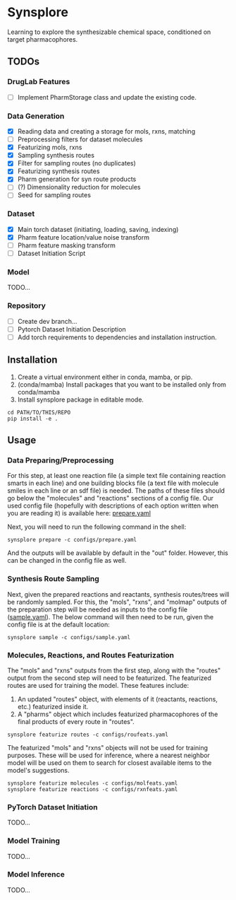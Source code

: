 # Synsplore
Learning to explore the synthesizable chemical space, conditioned on target pharmacophores.

## TODOs
### DrugLab Features
- [ ] Implement PharmStorage class and update the existing code.

### Data Generation
- [x] Reading data and creating a storage for mols, rxns, matching
- [ ] Preprocessing filters for dataset molecules
- [x] Featurizing mols, rxns
- [x] Sampling synthesis routes 
- [x] Filter for sampling routes (no duplicates)
- [x] Featurizing synthesis routes 
- [x] Pharm generation for syn route products
- [ ] (?) Dimensionality reduction for molecules
- [ ] Seed for sampling routes

### Dataset
- [x] Main torch dataset (initiating, loading, saving, indexing)
- [x] Pharm feature location/value noise transform
- [ ] Pharm feature masking transform
- [ ] Dataset Initiation Script

### Model
TODO...

### Repository
- [ ] Create dev branch...
- [ ] Pytorch Dataset Initiation Description
- [ ] Add torch requirements to dependencies and installation instruction.

## Installation
1. Create a virtual environment either in conda, mamba, or pip.
2. (conda/mamba) Install packages that you want to be installed only from conda/mamba
3. Install synsplore package in editable mode.
```terminal
cd PATH/TO/THIS/REPO
pip install -e .
```

## Usage
### Data Preparing/Preprocessing
For this step, at least one reaction file (a simple text file containing reaction smarts in each line) and one building blocks file (a text file with molecule smiles in each line or an sdf file) is needed. The paths of these files should go below the "molecules" and "reactions" sections of a config file. Our used config file (hopefully with descriptions of each option written when you are reading it) is available here: [prepare.yaml](configs/prepare.yaml)

Next, you will need to run the following command in the shell:
```terminal
synsplore prepare -c configs/prepare.yaml
```
And the outputs will be available by default in the "out" folder. However, this can be changed in the config file as well.

### Synthesis Route Sampling
Next, given the prepared reactions and reactants, synthesis routes/trees will be randomly sampled. For this, the "mols", "rxns", and "molmap" outputs of the preparation step will be needed as inputs to the config file ([sample.yaml](configs/sample.yaml)). The below command will then need to be run, given the config file is at the default location:
```terminal
synsplore sample -c configs/sample.yaml
```

### Molecules, Reactions, and Routes Featurization
The "mols" and "rxns" outputs from the first step, along with the "routes" output from the second step will need to be featurized. The featurized routes are used for training the model. These features include:
1. An updated "routes" object, with elements of it (reactants, reactions, etc.) featurized inside it.
2. A "pharms" object which includes featurized pharmacophores of the final products of every route in "routes".

```terminal
synsplore featurize routes -c configs/roufeats.yaml 
```

The featurized "mols" and "rxns" objects will not be used for training purposes. These will be used for inference, where a nearest neighbor model will be used on them to search for closest available items to the model's suggestions.

```terminal
synsplore featurize molecules -c configs/molfeats.yaml
synsplore featurize reactions -c configs/rxnfeats.yaml
```

### PyTorch Dataset Initiation
TODO...

### Model Training
TODO...

### Model Inference
TODO...
